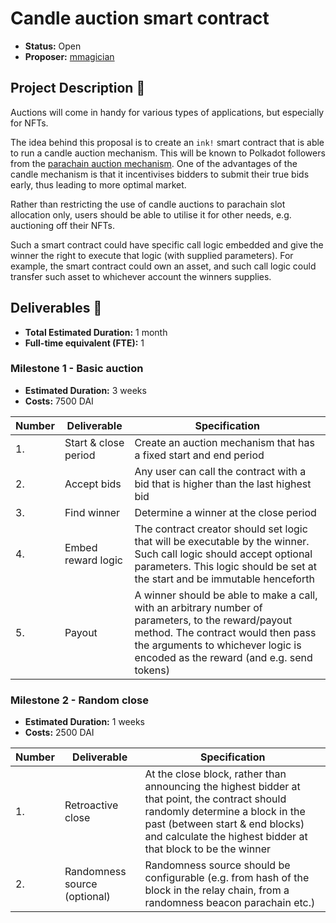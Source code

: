# Candle auction smart contract

* **Status:** Open
* **Proposer:** [mmagician](https://github.com/mmagician)


## Project Description :page_facing_up:

Auctions will come in handy for various types of applications, but especially for NFTs.

The idea behind this proposal is to create an `ink!` smart contract that is able to run a candle auction mechanism. This will be known to Polkadot followers from the [parachain auction mechanism](https://wiki.polkadot.network/docs/en/learn-auction). One of the advantages of the candle mechanism is that it incentivises bidders to submit their true bids early, thus leading to more optimal market.

Rather than restricting the use of candle auctions to parachain slot allocation only, users should be able to utilise it for other needs, e.g. auctioning off their NFTs.

Such a smart contract could have specific call logic embedded and give the winner the right to execute that logic (with supplied parameters). For example, the smart contract could own an asset, and such call logic could transfer such asset to whichever account the winners supplies.

## Deliverables :nut_and_bolt:

* **Total Estimated Duration:** 1 month
* **Full-time equivalent (FTE):** 1

### Milestone 1 - Basic auction

* **Estimated Duration:** 3 weeks
* **Costs:** 7500 DAI


| Number | Deliverable | Specification |
| ------------- | ------------- | ------------- |
| 1. | Start & close period | Create an auction mechanism that has a fixed start and end period |
| 2.  | Accept bids | Any user can call the contract with a bid that is higher than the last highest bid |
| 3.  | Find winner | Determine a winner at the close period |
| 4.  | Embed reward logic | The contract creator should set logic that will be executable by the winner. Such call logic should accept optional parameters. This logic should be set at the start and be immutable henceforth |
| 5.  | Payout | A winner should be able to make a call, with an arbitrary number of parameters, to the reward/payout method. The contract would then pass the arguments to whichever logic is encoded as the reward (and e.g. send tokens) |

### Milestone 2 - Random close

* **Estimated Duration:** 1 weeks
* **Costs:** 2500 DAI


| Number | Deliverable | Specification |
| ------------- | ------------- | ------------- |
| 1. | Retroactive close | At the close block, rather than announcing the highest bidder at that point, the contract should randomly determine a block in the past (between start & end blocks) and calculate the highest bidder at that block to be the winner |
| 2. | Randomness source (optional) | Randomness source should be configurable (e.g. from hash of the block in the relay chain, from a randomness beacon parachain etc.)

